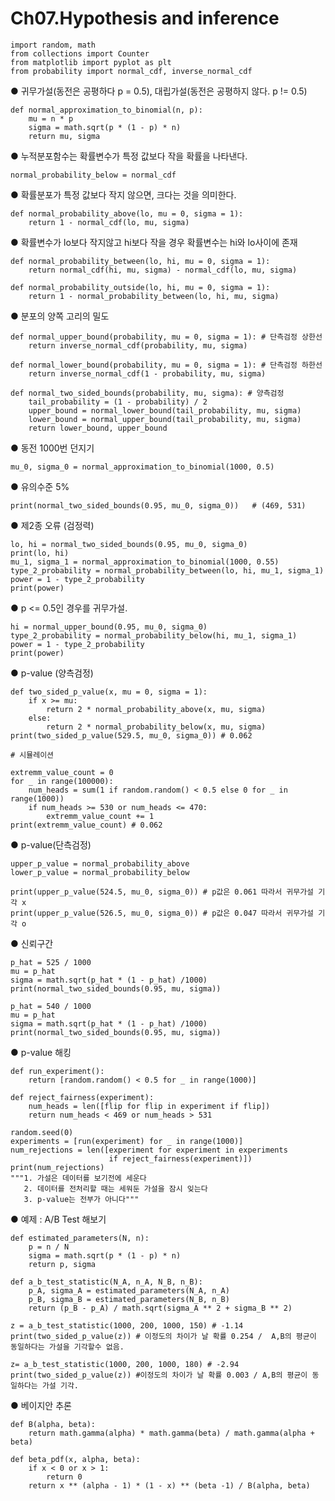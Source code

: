 # Ch07.Hypothesis and inference

    import random, math
    from collections import Counter
    from matplotlib import pyplot as plt
    from probability import normal_cdf, inverse_normal_cdf

  ● 귀무가설(동전은 공평하다 p = 0.5), 대립가설(동전은 공평하지 않다. p != 0.5)

    def normal_approximation_to_binomial(n, p):
        mu = n * p
        sigma = math.sqrt(p * (1 - p) * n)
        return mu, sigma

  ● 누적분포함수는 확률변수가 특정 값보다 작을 확률을 나타낸다.
  
    normal_probability_below = normal_cdf

  ● 확률분포가 특정 값보다 작지 않으면, 크다는 것을 의미한다.
  
    def normal_probability_above(lo, mu = 0, sigma = 1):
        return 1 - normal_cdf(lo, mu, sigma)

  ● 확률변수가 lo보다 작지않고 hi보다 작을 경우 확률변수는 hi와 lo사이에 존재
  
    def normal_probability_between(lo, hi, mu = 0, sigma = 1):
        return normal_cdf(hi, mu, sigma) - normal_cdf(lo, mu, sigma)

    def normal_probability_outside(lo, hi, mu = 0, sigma = 1):
        return 1 - normal_probability_between(lo, hi, mu, sigma)

  ● 분포의 양쪽 고리의 밀도
  
    def normal_upper_bound(probability, mu = 0, sigma = 1): # 단측검정 상한선
        return inverse_normal_cdf(probability, mu, sigma)

    def normal_lower_bound(probability, mu = 0, sigma = 1): # 단측검정 하한선
        return inverse_normal_cdf(1 - probability, mu, sigma)

    def normal_two_sided_bounds(probability, mu, sigma): # 양측검정
        tail_probability = (1 - probability) / 2
        upper_bound = normal_lower_bound(tail_probability, mu, sigma)
        lower_bound = normal_upper_bound(tail_probability, mu, sigma)
        return lower_bound, upper_bound

  ● 동전 1000번 던지기
  
    mu_0, sigma_0 = normal_approximation_to_binomial(1000, 0.5)

  ● 유의수준 5%
  
    print(normal_two_sided_bounds(0.95, mu_0, sigma_0))   # (469, 531)

  ● 제2종 오류 (검정력)
  
    lo, hi = normal_two_sided_bounds(0.95, mu_0, sigma_0)
    print(lo, hi)
    mu_1, sigma_1 = normal_approximation_to_binomial(1000, 0.55)
    type_2_probability = normal_probability_between(lo, hi, mu_1, sigma_1)
    power = 1 - type_2_probability
    print(power)

  ● p <= 0.5인 경우를 귀무가설.
  
    hi = normal_upper_bound(0.95, mu_0, sigma_0)
    type_2_probability = normal_probability_below(hi, mu_1, sigma_1)
    power = 1 - type_2_probability
    print(power)

  ● p-value (양측검정)

    def two_sided_p_value(x, mu = 0, sigma = 1):
        if x >= mu:
            return 2 * normal_probability_above(x, mu, sigma)
        else:
            return 2 * normal_probability_below(x, mu, sigma)
    print(two_sided_p_value(529.5, mu_0, sigma_0)) # 0.062

    # 시뮬레이션

    extremm_value_count = 0
    for _ in range(100000):
        num_heads = sum(1 if random.random() < 0.5 else 0 for _ in range(1000))
        if num_heads >= 530 or num_heads <= 470:
            extremm_value_count += 1
    print(extremm_value_count) # 0.062

  ● p-value(단측검정)

    upper_p_value = normal_probability_above
    lower_p_value = normal_probability_below

    print(upper_p_value(524.5, mu_0, sigma_0)) # p값은 0.061 따라서 귀무가설 기각 x
    print(upper_p_value(526.5, mu_0, sigma_0)) # p값은 0.047 따라서 귀무가설 기각 o

  ● 신뢰구간

    p_hat = 525 / 1000
    mu = p_hat
    sigma = math.sqrt(p_hat * (1 - p_hat) /1000)
    print(normal_two_sided_bounds(0.95, mu, sigma))

    p_hat = 540 / 1000
    mu = p_hat
    sigma = math.sqrt(p_hat * (1 - p_hat) /1000)
    print(normal_two_sided_bounds(0.95, mu, sigma))

  ● p-value 해킹

    def run_experiment():
        return [random.random() < 0.5 for _ in range(1000)]

    def reject_fairness(experiment):
        num_heads = len([flip for flip in experiment if flip])
        return num_heads < 469 or num_heads > 531

    random.seed(0)
    experiments = [run(experiment) for _ in range(1000)]
    num_rejections = len([experiment for experiment in experiments
                          if reject_fairness(experiment)])
    print(num_rejections)
    """1. 가설은 데이터를 보기전에 세운다
       2. 데이터를 전처리할 때는 세워둔 가설을 잠시 잊는다
       3. p-value는 전부가 아니다"""

  ● 예제 : A/B Test 해보기

    def estimated_parameters(N, n):
        p = n / N
        sigma = math.sqrt(p * (1 - p) * n)
        return p, sigma

    def a_b_test_statistic(N_A, n_A, N_B, n_B):
        p_A, sigma_A = estimated_parameters(N_A, n_A)
        p_B, sigma_B = estimated_parameters(N_B, n_B)
        return (p_B - p_A) / math.sqrt(sigma_A ** 2 + sigma_B ** 2)

    z = a_b_test_statistic(1000, 200, 1000, 150) # -1.14
    print(two_sided_p_value(z)) # 이정도의 차이가 날 확률 0.254 /  A,B의 평균이 동일하다는 가설을 기각할수 없음.

    z= a_b_test_statistic(1000, 200, 1000, 180) # -2.94
    print(two_sided_p_value(z)) #이정도의 차이가 날 확률 0.003 / A,B의 평균이 동일하다는 가설 기각.

  ● 베이지안 추론

    def B(alpha, beta):
        return math.gamma(alpha) * math.gamma(beta) / math.gamma(alpha + beta)

    def beta_pdf(x, alpha, beta):
        if x < 0 or x > 1:
            return 0
        return x ** (alpha - 1) * (1 - x) ** (beta -1) / B(alpha, beta)
